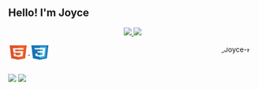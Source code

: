 ## Hello! I'm Joyce

<div align="center">
  <a href="https://github.com/JoyceFatima">
  <img height="180em" src="https://github-readme-stats.vercel.app/api?username=joycefatima&show_icons=true&theme=dracula&include_all_commits=true&count_private=true"/>
  <img height="180em" src="https://github-readme-stats.vercel.app/api/top-langs/?username=joycefatima&layout=compact&langs_count=7&theme=dracula"/>
</div>  
<div style="display: inline_block"><br>
  
  <!-- 
  <img align="center" alt="Joyce-Js" height="30" width="40" src="https://raw.githubusercontent.com/devicons/devicon/master/icons/javascript/javascript-plain.svg">
  <img align="center" alt="Joyce-Ts" height="30" width="40" src="https://raw.githubusercontent.com/devicons/devicon/master/icons/typescript/typescript-plain.svg">
  <img align="center" alt="Joyce-React" height="30" width="40" src="https://raw.githubusercontent.com/devicons/devicon/master/icons/react/react-original.svg">
  <img align="center" alt="Joyce-Python" height="30" width="40" src="https://raw.githubusercontent.com/devicons/devicon/master/icons/python/python-original.svg">
  <img align="center" alt="Joyce-Csharp" height="30" width="40" src="https://raw.githubusercontent.com/devicons/devicon/master/icons/csharp/csharp-original.svg">
  -->
  
  <img align="center" alt="Joyce-HTML" height="30" width="40" src="https://raw.githubusercontent.com/devicons/devicon/master/icons/html5/html5-original.svg">
  <img align="center" alt="Joyce-CSS" height="30" width="40" src="https://raw.githubusercontent.com/devicons/devicon/master/icons/css3/css3-original.svg">
  <img align="right" alt="Joyce-Pic" height="150" style="border-radius:50px;" src="https://cdn.discordapp.com/attachments/503669310900666411/926287078541656124/5zk7i5.gif">
</div>
  
 ##
  
<div> 
  <a href="https://www.instagram.com/ssummerxs/" target="_blank"><img src="https://img.shields.io/badge/-Instagram-%23E4405F?style=for-the-badge&logo=instagram&logoColor=white" target="_blank"></a>
  <a href = "mailto:contatojoycefatima@gmail.com"><img src="https://img.shields.io/badge/-Gmail-%23333?style=for-the-badge&logo=gmail&logoColor=white" target="_blank"></a>
  
  <!--
  <a href="https://www.linkedin.com/in/JoyceFatima-45875016a" target="_blank"><img src="https://img.shields.io/badge/-LinkedIn-%230077B5?style=for-the-badge&logo=linkedin&logoColor=white" target="_blank"></a> 
  -->
  
  <!--
    ![Snake animation](https://github.com/JoyceFatima/JoyceFatima/blob/output/github-contribution-grid-snake.svg)
  -->
  
</div>
